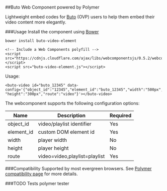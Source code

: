 ##Buto Web Component powered by Polymer

Lightweight embed codes for [Buto](http://get.buto.tv) (OVP) users to help them embed their video content more elegantly.

###Usage
Install the component using [Bower](http://bower.io)
```
bower install buto-video-element
```

```
<!-- Include a Web Components polyfill -->
<script src="https://cdnjs.cloudflare.com/ajax/libs/webcomponentsjs/0.5.2/webcomponents.min.js"></script>
<script src="buto-video-element.js"></script>
```

Usage:
```
<buto-video id="buto_12345" data-config='{"object_id":"12345","element_id":"buto_12345","width":"500px", "height":"300px","route":"video"}'></buto-video>
```

The webcomponent supports the following configuration options:

| Name  | Description  | Required |
|---|---|---|
| object_id  | video/playlist identifier  | Yes
| element_id  | custom DOM element id  | Yes
| width | player width | No
| height | player height | No
|route | video=video,playlist=playlist | Yes

###Compatibility
Supported by most evergreen browsers.
See [Polymer compatibility page](https://www.polymer-project.org/resources/compatibility.html) for more details.

###TODO
Tests
polymer tester